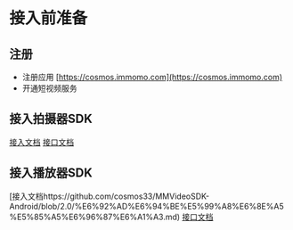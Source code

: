 # 接入前准备


## 注册
* 注册应用 [https://cosmos.immomo.com](https://cosmos.immomo.com)
* 开通短视频服务

## 接入拍摄器SDK
[接入文档](https://github.com/cosmos33/MMVideoSDK-Android/blob/2.0/%E6%8B%8D%E6%91%84%E5%99%A8%E6%8E%A5%E5%85%A5%E6%96%87%E6%A1%A3.md)
[接口文档](https://github.com/cosmos33/MMVideoSDK-Android/blob/2.0/%E6%8B%8D%E6%91%84%E5%99%A8%E6%8E%A5%E5%8F%A3%E6%96%87%E6%A1%A3.md)
## 接入播放器SDK
[接入文档https://github.com/cosmos33/MMVideoSDK-Android/blob/2.0/%E6%92%AD%E6%94%BE%E5%99%A8%E6%8E%A5%E5%85%A5%E6%96%87%E6%A1%A3.md)
[接口文档](https://github.com/cosmos33/MMVideoSDK-Android/blob/2.0/%E6%92%AD%E6%94%BE%E5%99%A8%E6%8E%A5%E5%8F%A3%E6%96%87%E6%A1%A3.md)
   







